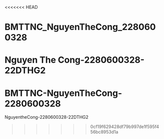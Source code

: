 <<<<<<< HEAD
# BMTTNC_NguyenTheCong_2280600328
Nguyen The Cong-2280600328-22DTHG2
=======
# BMTTNC-NguyenTheCong-2280600328
NguyentheCong-2280600328-22DTHG2
>>>>>>> 0cf19f629428df79b997de1f595f456bc8953d1a
